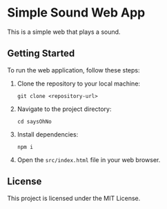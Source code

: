 # Simple Sound Web App

This is a simple web that plays a sound.


## Getting Started

To run the web application, follow these steps:

1. Clone the repository to your local machine:
   ```
   git clone <repository-url>
   ```

2. Navigate to the project directory:
   ```
   cd saysOhNo
   ```

3. Install dependencies:
   ```
   npm i
   ```

4. Open the `src/index.html` file in your web browser.

## License

This project is licensed under the MIT License.